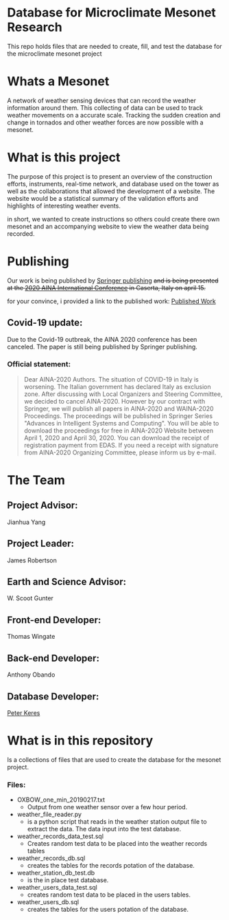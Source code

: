 # Database for Microclimate Mesonet Research
This repo holds files that are needed to create, fill, and test the database for the microclimate mesonet project

# Whats a Mesonet
A network of weather sensing devices that can record the weather information around them. This collecting of data can be used to track weather movements on a accurate scale. Tracking the sudden creation and change in tornados and other weather forces are now possible with a mesonet.

# What is this project
The purpose of this project is to present an overview of the construction efforts, instruments, real-time network,
and database used on the tower as well as the collaborations that allowed the development of a website. The website would be a statistical summary of the validation efforts and
highlights of interesting weather events.

in short, we wanted to create instructions so others could create there own mesonet and an accompanying website to view the weather data being recorded. 

# Publishing
Our work is being published by [Springer publishing](https://www.springerpub.com/) ~~and is being presented at the [2020 AINA International Conference](http://voyager.ce.fit.ac.jp/conf/aina/2020/) in Caserta, Italy on april 15.~~ 

for your convince, i provided a link to the published work: [Published Work](published_work.pdf)

## Covid-19 update:
Due to the Covid-19 outbreak, the AINA 2020 conference has been canceled. The paper is still being published by Springer publishing. 

### Official statement:
> Dear AINA-2020 Authors.
The situation of COVID-19 in Italy is worsening. The Italian government has declared Italy as exclusion zone. After discussing with Local Organizers and Steering Committee, we decided to cancel AINA-2020. However by our contract with Springer, we will publish all papers in AINA-2020 and WAINA-2020 Proceedings. The proceedings will be published in Springer Series "Advances in Intelligent Systems and Computing". You will be able to download the proceedings for free in AINA-2020 Website between April 1, 2020 and April 30, 2020.
You can download the receipt of registration payment from EDAS. If you need a receipt with signature from AINA-2020 Organizing Committee, please inform us by e-mail.

# The Team
## Project Advisor:
Jianhua Yang
## Project Leader:
James Robertson
## Earth and Science Advisor:
W. Scoot Gunter
## Front-end Developer:
Thomas Wingate
## Back-end Developer:
Anthony Obando
## Database Developer:
[Peter Keres](https://github.com/peterkeres)
# What is in this repository
Is a collections of files that are used to create the database for the mesonet project.

### Files:
* OXBOW_one_min_20190217.txt
    *  Output from one weather sensor over a few hour period. 
* weather_file_reader.py
    * is a python script that reads in the weather station output file to extract the data. The data input into the test database.
* weather_records_data_test.sql
    * Creates random test data to be placed into the weather records tables
* weather_records_db.sql
    * creates the tables for the records potation of the database. 
* weather_station_db_test.db
    * is the in place test database.
* weather_users_data_test.sql
    * creates random test data to be placed in the users tables. 
* weather_users_db.sql
    * creates the tables for the users potation of the database. 

